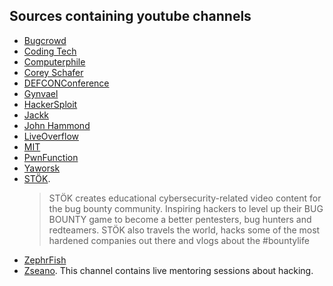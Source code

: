 ## Sources containing youtube channels

  * [Bugcrowd](https://www.youtube.com/channel/UCo1NHk_bgbAbDBc4JinrXww)
  * [Coding Tech](https://www.youtube.com/channel/UCtxCXg-UvSnTKPOzLH4wJaQ)
  * [Computerphile](https://www.youtube.com/channel/UC9-y-6csu5WGm29I7JiwpnA)
  * [Corey Schafer](https://www.youtube.com/channel/UCCezIgC97PvUuR4_gbFUs5g)
  * [DEFCONConference](https://www.youtube.com/channel/UC6Om9kAkl32dWlDSNlDS9Iw)
  * [Gynvael](https://www.youtube.com/c/GynvaelEN)
  * [HackerSploit](https://www.youtube.com/channel/UC0ZTPkdxlAKf-V33tqXwi3Q)
  * [Jackk](https://www.youtube.com/channel/UC64x_rKHxY113KMWmprLBPA)
  * [John Hammond](https://www.youtube.com/channel/UCVeW9qkBjo3zosnqUbG7CFw)
  * [LiveOverflow](https://www.youtube.com/channel/UClcE-kVhqyiHCcjYwcpfj9w)
  * [MIT](https://www.youtube.com/playlist?list=PLUl4u3cNGP62K2DjQLRxDNRi0z2IRWnNh)
  * [PwnFunction](https://www.youtube.com/channel/UCW6MNdOsqv2E9AjQkv9we7A)
  * [Yaworsk](https://www.youtube.com/channel/UCS0y5e-AMsZO8GEFtKBAzkA)
  * [STÖK](https://www.youtube.com/channel/UCQN2DsjnYH60SFBIA6IkNwg).
    > STÖK creates educational cybersecurity-related video content for the bug bounty community. Inspiring hackers to level up their  BUG         BOUNTY game to become a better pentesters, bug hunters and redteamers. STÖK also travels the world, hacks some of the most hardened companies out there and vlogs about the #bountylife
  * [ZephrFish](https://www.youtube.com/channel/UCwIgYwu94q1wpgakHPPR1iQ)
  * [Zseano](https://www.youtube.com/channel/UCCUFgj-52_ryvpQUacylRpg).
    This channel contains live mentoring sessions about hacking.
